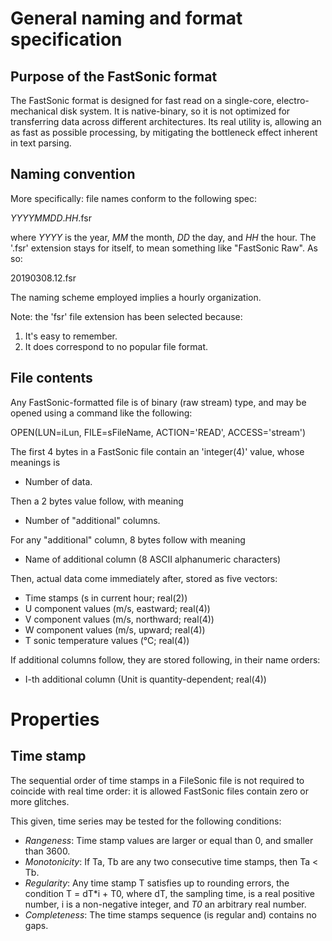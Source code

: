 # General naming and format specification

## Purpose of the FastSonic format

The FastSonic format is designed for fast read on a single-core, electro-mechanical disk system. It is native-binary, so it is not optimized for transferring data across different architectures. Its real utility is, allowing an as fast as possible processing, by mitigating the bottleneck effect inherent in text parsing.

## Naming convention

More specifically: file names conform to the following spec:

  _YYYYMMDD_._HH_.fsr
  
where _YYYY_ is the year, _MM_ the month, _DD_ the day, and _HH_ the hour. The '.fsr' extension stays for itself, to mean something like "FastSonic Raw". As so:

  20190308.12.fsr
  
The naming scheme employed implies a hourly organization.

Note: the 'fsr' file extension has been selected because:
1. It's easy to remember.
2. It does correspond to no popular file format.

## File contents

Any FastSonic-formatted file is of binary (raw stream) type, and may be opened using a command like the following:

  OPEN(LUN=iLun, FILE=sFileName, ACTION='READ', ACCESS='stream')

The first 4 bytes in a FastSonic file contain an 'integer(4)' value, whose meanings is

* Number of data.

Then a 2 bytes value follow, with meaning

* Number of "additional" columns.

For any "additional" column, 8 bytes follow with meaning

* Name of additional column (8 ASCII alphanumeric characters)

Then, actual data come immediately after, stored as five vectors:

* Time stamps (s in current hour; real(2))
* U component values (m/s, eastward; real(4))
* V component values (m/s, northward; real(4))
* W component values (m/s, upward; real(4))
* T sonic temperature values (°C; real(4))

If additional columns follow, they are stored following, in their name orders:

* I-th additional column (Unit is quantity-dependent; real(4))

# Properties

## Time stamp

The sequential order of time stamps in a FileSonic file is not required to coincide with real time order: it is allowed FastSonic files contain zero or more glitches.

This given, time series may be tested for the following conditions:
* _Rangeness_: Time stamp values are larger or equal than 0, and smaller than 3600.
* _Monotonicity_: If Ta, Tb are any two consecutive time stamps, then Ta < Tb.
* _Regularity_: Any time stamp T satisfies up to rounding errors, the condition T = dT*i + T0, where dT, the sampling time, is a real positive number, i is a non-negative integer, and _T0_ an arbitrary real number.
* _Completeness_: The time stamps sequence (is regular and) contains no gaps.

